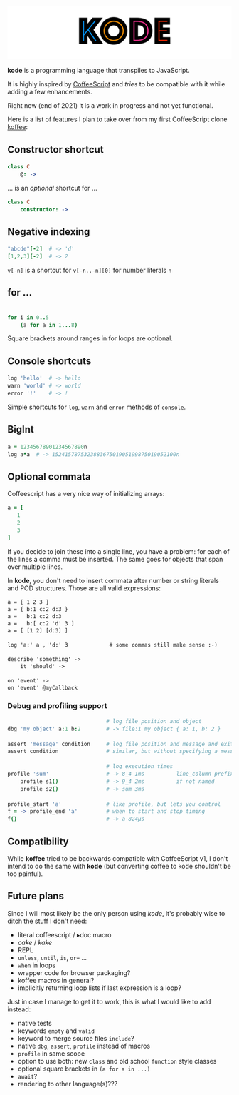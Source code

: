 ![banner](./bin/banner.png)

**kode** is a programming language that transpiles to JavaScript.

It is highly inspired by [CoffeeScript](http://coffeescript.org) and
*tries* to be compatible with it while adding a few enhancements.

Right now (end of 2021) it is a work in progress and not yet functional.

Here is a list of features I plan to take over from my first CoffeeScript clone [koffee](http://github.com/monsterkodi/koffee):

## Constructor shortcut

```coffeescript
class C
    @: ->
```

... is an *optional* shortcut for ...

```coffeescript
class C
    constructor: ->
```

## Negative indexing

```coffeescript
"abcde"[-2]  # -> 'd'
[1,2,3][-2]  # -> 2
```

`v[-n]` is a shortcut for `v[-n..-n][0]` for number literals `n`

## for ...

```coffeescript

for i in 0..5
    (a for a in 1...8)

```

Square brackets around ranges in for loops are optional.

## Console shortcuts

```coffeescript
log 'hello'  # -> hello
warn 'world' # -> world
error '!'    # -> !
```

Simple shortcuts for `log`, `warn` and `error` methods of `console`.

## BigInt

```coffeescript
a = 12345678901234567890n
log a*a  # -> 152415787532388367501905199875019052100n
```

## Optional commata

Coffeescript has a very nice way of initializing arrays:

```coffeescript
a = [
   1
   2
   3
]
```

If you decide to join these into a single line, you have a problem: 
for each of the lines a comma must be inserted.
The same goes for objects that span over multiple lines.

In **kode**, you don't need to insert commata after number or string literals and POD structures.
Those are all valid expressions:

```
a = [ 1 2 3 ]
a = { b:1 c:2 d:3 }
a =   b:1 c:2 d:3
a =   b:[ c:2 'd' 3 ]
a = [ [1 2] [d:3] ]

log 'a:' a , 'd:' 3             # some commas still make sense :-)

describe 'something' ->
    it 'should' ->

on 'event' ->
on 'event' @myCallback
```

### Debug and profiling support

```coffeescript
                               # log file position and object
dbg 'my object' a:1 b:2        # -> file:1 my object { a: 1, b: 2 }

assert 'message' condition     # log file position and message and exits if condition isn't truish
assert condition               # similar, but without specifying a message

                               # log execution times
profile 'sum'                  # -> 8_4 1ms          line_column prefix
    profile s1()               # -> 9_4 2ms          if not named
    profile s2()               # -> sum 3ms

profile_start 'a'              # like profile, but lets you control
f = -> profile_end 'a'         # when to start and stop timing
f()                            # -> a 824μs
```

## Compatibility

While **koffee** tried to be backwards compatible with CoffeeScript v1,
I don't intend to do the same with **kode** (but converting coffee to kode shouldn't be too painful).

## Future plans

Since I will most likely be the only person using *kode*, it's probably wise to ditch the stuff I don't need:

- literal coffeescript / ▸doc macro
- *cake* / *kake*
- REPL
- `unless`, `until`, `is`, `or=` ...
- `when` in loops
- wrapper code for browser packaging?
- koffee macros in general?
- implicitly returning loop lists if last expression is a loop?

Just in case I manage to get it to work, this is what I would like to add instead:

- native tests
- keywords `empty` and `valid`
- keyword to merge source files `include`?
- native `dbg`, `assert`, `profile` instead of macros
- `profile` in same scope
- option to use both: new `class` and old school `function` style classes
- optional square brackets in `(a for a in ...)`
- `await`?
- rendering to other language(s)???


